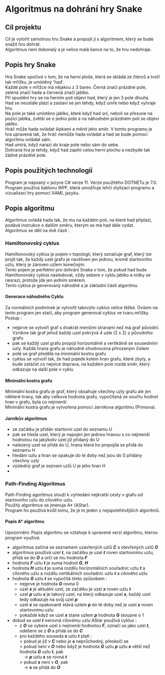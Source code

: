 # Algoritmus na dohrání hry Snake
## Cíl projektu
Cíl je vytořit samotnou hru Snake a propojit ji s algoritmem, který se bude snažit hru dohrát.<br>
Algoritmus není dokonalý a je velice malá šance na to, že hru nedohraje.

## Popis hry Snake
Hra Snake spočívá v tom, že na herní ploše, která se skládá ze čterců a tvoří tak mřížku, je umístěný 'had'. <br>
Každé pole v mřížce má nějakou z 3 barev. Černá značí prázdné pole, zelená značí hada a červená značí jablko. <br>
Při spustění hry se na herním poli objeví had, který je jen 3 pole dlouhý. <br>
Had se neustále plazí a zastaví se jen tehdy, když umře nebo když vyhraje hru. <br>
Na pole je také umístěno jablko, které když had sní, neboli se přesune na pozici jablka, zvětší se o jedno pole a na náhodném prázdném poli se objeví jablko. <br>
Hráč může hada ovládat šipkami a měnit jeho směr. V tomto programu je hra upravená tak, že hráč nemůže hada ovládat a had se bude pomocí algoritmu ovládat sám.<br>
Had umírá, když narazí do kraje pole nebo sám do sebe. <br>
Dohraná hra je tehdy, když had zaplní celou herní plochu a nezbyde tak žádné prázdné pole.<br>

## Popis použitých technologií
Program je napsaný v jazyce C# verze 11. Verze použitého DOTNETu je 7.0. <br>
Program používá šablonu WPF, která umožňuje lehčí stylizaci programu a vizualizaci hry pomocí XAML jazyku. <br>

## Popis algoritmu
Algoritmus ovládá hada tak, že mu na každém poli, na které had připlazí, podává instrukce o dalším směru, kterým se má had dále vydat. <br>
Algoritmus se dělí na dvě části : <br>

### Hamiltonovský cyklus
Hamiltonovský cyklus je pojem v topologii, který označuje graf, který lze projít tak, že každý uzel grafu je navštíven jen jednou, kromě startovního uzlu, který je zároven uzlem konečným. <br>
Tento pojem je perfektní pro dohrání Snaka v tom, že pokud had bude Hamiltonovský cyklus následovat, vždy sebere v cyklu jablko a nidky se nesrazí, protože jde jen jedním směrem. <br>
Tento cyklus je generovaný náhodně a je základní částí algoritmu.

#### Generace náhodného Cyklu
Za normálních podmínek je vytvořit takovýto cyklus velice těžké. Ovšem na tento program jen stačí, aby program generoval cyklus ve tvaru mřížky. <br>
Postup :
* nejprve se vytvoří graf s dvakrát menšími stranami než má graf původní. Vznikne tak graf jehož každý uzel pokrývá 4 uzle (2 x 2) z původního grafu
* pak se každý uzel grafu propojí horizontálně a vertikálně se sousedními uzly. Každá hrana grafu je náhodně ohodnocena přirozeným číslem
* poté se graf předělá na minimální kostru grafu
* cyklus se vytvoří tak, že had pojede kolem hran grafu, které zbyly, a bude zatáčet co nejvíce doprava, na každém pole rozdá směr, který odkazuje na další pole v cyklu  

#### Minimální kostra grafu
Minimální kostra grafu je graf, který obsahuje všechny uzly grafu ale jen některé hrany, tak aby celková hodnota grafu, vypočítaná ze součtu hodnot hran v grafu, byla co nejmenší <br>
Minimální kostra grafu je vytvořena pomocí Jarníkova algoritmu (Primova). <br>

#### Jarníkův algoritmus
* ze začátku je přidán startovní uzel do seznamu U
* pak se hledá uzel, který je napojen jen jednou hranou s co nejmenší hodnotou na jakýkoliv uzel již přidaný do U
* nalezený uzel se přidá do U, hrana která ho propojila se přidá do seznamu H
* hledání uzlu a hran se opakuje do té doby než jsou do S přidány všechny uzly
* výsledný graf je seznam uzlů U je jeho hran H
* 
### Path-Finding Algoritmus
Path-Finding agoritmus slouží k vyhledání nejkratší cesty v grafu od startovního uzlu do cílového uzlu. <br>
Použitý algoritmus se jmenuje A* (AStar). <br>
Program ho používá kvůli tomu, že je to jeden z nejspolehlivějších algoritmů. <br>

#### Popis A* algoritmu
Upozornění: Popis algoritmu se vztahuje k upravené verzi algoritmu, kterou program využívá. 
* algoritmus začíná se seznamem uzavřených uzlů ***C*** a otevřených uzlů ***O***
* algoritmus používá uzel ***t***, na začátku je uzel ***t*** roven startovnímu uzlu, přidá se do ***O*** a určí se mu hodnota ***F***
* hodnota ***F*** uzlu ***t*** je suma hodnot ***G***, ***H***
* hodnota ***H*** uzlu ***t*** je suma rozdílu horizontálních souřadnic uzlu ***t*** a cílového uzlu a rozdílu vertikálních souřadnic uzlu ***t*** a cílového uzlu
* hodnota ***G*** uzlu ***t*** se vypočítá tímto způsobem :
  * nejprve je hodnota ***G*** rovna 0
  * uzel ***x*** je aktuální uzel, ze začátku je uzel ***x*** roven uzlu ***t*** 
  * uzel ***p*** uzlu ***x*** je takový uzel, na který odkazuje uzel ***x***, každý uzel tedy odkazuje na svůj uzel ***p*** 
  * uzel ***x*** se opakovaně stává uzlem ***p*** do té doby než je uzel ***x*** roven startovnímu uzlu
  * pokaždé když se uzel ***x*** stane uzlem ***p*** hodnota ***G*** stoupne o 1
* dokud se uzel ***t*** nerovná cílovému uzlu AStar používá cyklus :
  * z ***O*** se vybere uzel s nejmenší hodnotou ***F***, označí se jako uzel ***t***, odebere se z ***O*** a přidá se do ***C***
  * pro každého souseda ***s*** uzlu ***t*** platí : <br>
    \> pokud je již v ***C*** nebo je ***s*** neprůchodný, přeskočí se <br>
    \> pokud není v ***O*** nebo když je hodnota ***G*** uzlu ***p*** uzlu ***s*** větší než hodnota ***G*** uzlu ***t***, pak <br>
       &emsp;\-\> ***p*** uzlu ***s*** se rovná ***t*** <br>
    \> pokud ***s*** není v ***O***, pak <br>
       &emsp;\-\> ***s*** se přidá do ***O***
